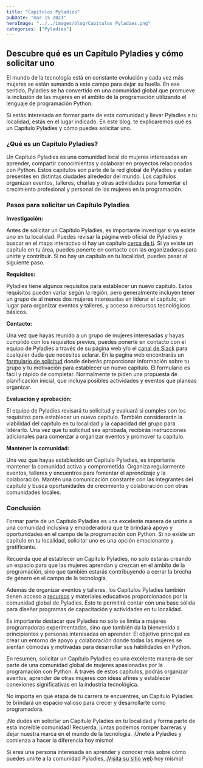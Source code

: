 ```yaml
---
title: "Capítulos Pyladies"
pubDate: "mar 15 2023"
heroImage: "../../images/blog/Capitulos Pyladies.png"
categories: ["Pyladies"]
---
```


## Descubre qué es un Capítulo Pyladies y cómo solicitar uno

El mundo de la tecnología está en constante evolución y cada vez más mujeres se
están sumando a este campo para dejar su huella. En ese sentido, Pyladies se ha
convertido en una comunidad global que promueve la inclusión de las mujeres en
el ámbito de la programación utilizando el lenguaje de programación Python.

Si estás interesada en formar parte de esta comunidad y llevar Pyladies a tu
localidad, estás en el lugar indicado. En este blog, te explicaremos qué es un
Capítulo Pyladies y cómo puedes solicitar uno.

### ¿Qué es un Capítulo Pyladies?

Un Capítulo Pyladies es una comunidad local de mujeres interesadas en aprender,
compartir conocimientos y colaborar en proyectos relacionados con Python. Estos
capítulos son parte de la red global de Pyladies y están presentes en distintas
ciudades alrededor del mundo. Los capítulos organizan eventos, talleres, charlas
y otras actividades para fomentar el crecimiento profesional y personal de las
mujeres en la programación.

### Pasos para solicitar un Capítulo Pyladies

**Investigación:**

Antes de solicitar un Capítulo Pyladies, es importante investigar si ya existe
uno en tu localidad. Puedes revisar la página web oficial de Pyladies y buscar
en el mapa interactivo si hay un capítulo
[<u>cerca de ti</u>](https://pyladies.com/locations/). Si ya existe un capítulo
en tu área, puedes ponerte en contacto con las organizadoras para unirte y
contribuir. Si no hay un capítulo en tu localidad, puedes pasar al siguiente
paso.

**Requisitos:**

Pyladies tiene algunos requisitos para establecer un nuevo capítulo. Estos
requisitos pueden variar según la región, pero generalmente incluyen tener un
grupo de al menos dos mujeres interesadas en liderar el capítulo, un lugar para
organizar eventos y talleres, y acceso a recursos tecnológicos básicos.

**Contacto:**

Una vez que hayas reunido a un grupo de mujeres interesadas y hayas cumplido con
los requisitos previos, puedes ponerte en contacto con el equipo de Pyladies a
través de su página web y/o el
[<u>canal de Slack</u>](https://slackin.pyladies.com/) para cualquier duda que
necesites aclarar. En la pagina web encontrarás un
[<u>formulario de solicitud</u>](https://docs.google.com/forms/d/e/1FAIpQLSejuE6pgExLylKGn3E4pTiwvCRZPrCJGhAjGoToNcnJ2XX8VA/viewform)
donde deberás proporcionar información sobre tu grupo y tu motivación para
establecer un nuevo capítulo. El formulario es fácil y rápido de completar.
Normalmente te piden una propuesta de planificación inicial, que incluya
posibles actividades y eventos que planeas organizar.

**Evaluación y aprobación:**

El equipo de Pyladies revisará tu solicitud y evaluará si cumples con los
requisitos para establecer un nuevo capítulo. También considerarán la viabilidad
del capítulo en tu localidad y la capacidad del grupo para liderarlo. Una vez
que tu solicitud sea aprobada, recibirás instrucciones adicionales para comenzar
a organizar eventos y promover tu capítulo.

**Mantener la comunidad:**

Una vez que hayas establecido un Capítulo Pyladies, es importante mantener la
comunidad activa y comprometida. Organiza regularmente eventos, talleres y
encuentros para fomentar el aprendizaje y la colaboración. Mantén una
comunicación constante con las integrantes del capítulo y busca oportunidades de
crecimiento y colaboración con otras comunidades locales.

### Conclusión

Formar parte de un Capítulo Pyladies es una excelente manera de unirte a una
comunidad inclusiva y empoderadora que te brindará apoyo y oportunidades en el
campo de la programación con Python. Si no existe un capítulo en tu localidad,
solicitar uno es una opción emocionante y gratificante.

Recuerda que al establecer un Capítulo Pyladies, no solo estarás creando un
espacio para que las mujeres aprendan y crezcan en el ámbito de la programación,
sino que también estarás contribuyendo a cerrar la brecha de género en el campo
de la tecnología.

Además de organizar eventos y talleres, los Capítulos Pyladies también tienen
acceso a [<u>recursos</u>](https://www.python.org/psf/grants/) y materiales
educativos proporcionados por la comunidad global de Pyladies. Esto te permitirá
contar con una base sólida para diseñar programas de capacitación y actividades
en tu localidad.

Es importante destacar que Pyladies no solo se limita a mujeres programadoras
experimentadas, sino que también da la bienvenida a principiantes y personas
interesadas en aprender. El objetivo principal es crear un entorno de apoyo y
colaboración donde todas las mujeres se sientan cómodas y motivadas para
desarrollar sus habilidades en Python.

En resumen, solicitar un Capítulo Pyladies es una excelente manera de ser parte
de una comunidad global de mujeres apasionadas por la programación con Python. A
través de estos capítulos, podrás organizar eventos, aprender de otras mujeres
con ideas afines y establecer conexiones significativas en la industria
tecnológica.

No importa en qué etapa de tu carrera te encuentres, un Capítulo Pyladies te
brindará un espacio valioso para crecer y desarrollarte como programadora.

¡No dudes en solicitar un Capítulo Pyladies en tu localidad y forma parte de
esta increíble comunidad! Recuerda, juntas podemos romper barreras y dejar
nuestra marca en el mundo de la tecnología. ¡Únete a Pyladies y comienza a hacer
la diferencia hoy mismo!

Si eres una persona interesada en aprender y conocer más sobre cómo puedes
unirte a la comunidad Pyladies,
¡[<u>Visita su sitio web</u>](https://pyladies.com/) hoy mismo!
